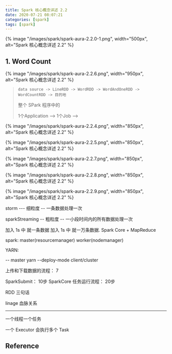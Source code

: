 ```yaml
---
title: Spark 核心概念详述 2.2
date: 2020-07-21 08:07:21
categories: [spark]
tags: [spark]
---
```



{% image "/images/spark/spark-aura-2.2.0-1.png", width="500px", alt="Spark 核心概念详述 2.2" %}

<!--more-->

## 1. Word Count

{% image "/images/spark/spark-aura-2.2.6.png", width="950px", alt="Spark 核心概念详述 2.2" %}

> `data source -> LineRDD -> WordRDD -> WordAndOneRDD -> WordCountRDD -> 目的地`
> 
> 整个 SPark 程序中的
>
> 1个Application --> 1个Job --> 

{% image "/images/spark/spark-aura-2.2.4.png", width="850px", alt="Spark 核心概念详述 2.2" %}

{% image "/images/spark/spark-aura-2.2.5.png", width="850px", alt="Spark 核心概念详述 2.2" %}



{% image "/images/spark/spark-aura-2.2.7.png", width="850px", alt="Spark 核心概念详述 2.2" %}

{% image "/images/spark/spark-aura-2.2.8.png", width="850px", alt="Spark 核心概念详述 2.2" %}

{% image "/images/spark/spark-aura-2.2.9.png", width="850px", alt="Spark 核心概念详述 2.2" %}

storm --- 细粒度 -- 一条数据处理一次

sparkStreaming -- 粗粒度 -- 一小段时间内的所有数据处理一次

加入 1s 中 就一条数据
加入 1s 中 就一万条数据. Spark Core + MapReduce


spark: master(resourcemanager) worker(nodemanager)

YARN:

-- master yarn
--deploy-mode client/cluster

上传和下载数据的流程： 7

SparkSubmit： 10步
SparkCore 任务运行流程： 20步

RDD 三句话 

linage 血脉关系

---

一个线程一个任务

一个 Executor 会执行多个 Task




## Reference

